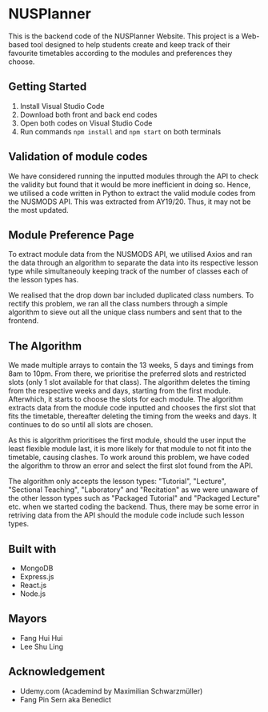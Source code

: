 # NUSPlanner

This is the backend code of the NUSPlanner Website.
This project is a Web-based tool designed to help students create and keep track of their favourite timetables according to the modules and preferences they choose.

## Getting Started

1. Install Visual Studio Code
2. Download both front and back end codes
3. Open both codes on Visual Studio Code
4. Run commands
   `npm install`
   and
   `npm start`
   on both terminals

## Validation of module codes

We have considered running the inputted modules through the API to check the validity but found that it would be more inefficient in doing so. Hence, we utilised a code written in Python to extract the valid module codes from the NUSMODS API. This was extracted from AY19/20. Thus, it may not be the most updated.

## Module Preference Page

To extract module data from the NUSMODS API, we utilised Axios and ran the data through an algorithm to separate the data into its respective lesson type while simultaneouly keeping track of the number of classes each of the lesson types has.

We realised that the drop down bar included duplicated class numbers. To rectify this problem, we ran all the class numbers through a simple algorithm to sieve out all the unique class numbers and sent that to the frontend.

## The Algorithm

We made multiple arrays to contain the 13 weeks, 5 days and timings from 8am to 10pm. From there, we prioritise the preferred slots and restricted slots (only 1 slot available for that class). The algorithm deletes the timing from the respective weeks and days, starting from the first module. Afterwhich, it starts to choose the slots for each module. The algorithm extracts data from the module code inputted and chooses the first slot that fits the timetable, thereafter deleting the timing from the weeks and days. It continues to do so until all slots are chosen.

As this is algorithm prioritises the first module, should the user input the least flexible module last, it is more likely for that module to not fit into the timetable, causing clashes. To work around this problem, we have coded the algorithm to throw an error and select the first slot found from the API.

The algorithm only accepts the lesson types: "Tutorial", "Lecture", "Sectional Teaching", "Laboratory" and "Recitation" as we were unaware of the other lesson types such as "Packaged Tutorial" and "Packaged Lecture" etc. when we started coding the backend. Thus, there may be some error in retriving data from the API should the module code include such lesson types.

## Built with

- MongoDB
- Express.js
- React.js
- Node.js

## Mayors

- Fang Hui Hui
- Lee Shu Ling

## Acknowledgement

- Udemy.com (Academind by Maximilian Schwarzmüller)
- Fang Pin Sern aka Benedict
